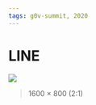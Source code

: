 ```yaml
---
tags: g0v-summit, 2020
---
```

# LINE

![](https://s3-ap-northeast-1.amazonaws.com/g0v-hackmd-images/uploads/upload_c3c8c0f3cbcd8b4f2a18861bf6e85503.png)
> 1600 × 800 (2:1)

